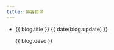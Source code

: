 ```yaml
---
title: 博客目录
---
```


<ul :class="list.list">
  <li v-for="blog in blogs">

<a :href="blog.file">{{ blog.title }}</a> <span :class="list.small">{{ date(blog.update) }}</span>

{{ blog.desc }}

  </li>
</ul>

<script lang="ts" setup>
  import { data as blogs } from '../../lib/blogs.data'
  import list from '../../lib/list.module.styl'
  import { date } from '../../lib/utils'
</script>

